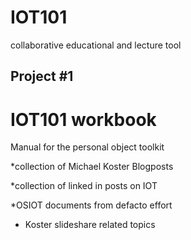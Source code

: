 IOT101
======

collaborative educational and lecture tool

Project #1
----------

IOT101 workbook
===============

Manual for the personal object toolkit

*collection of Michael Koster Blogposts

*collection of linked in posts on IOT

*OSIOT documents from defacto effort

* Koster slideshare related topics
